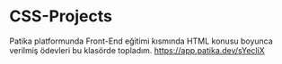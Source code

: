 # CSS-Projects
Patika platformunda Front-End eğitimi kısmında HTML konusu boyunca verilmiş ödevleri bu klasörde topladım.
https://app.patika.dev/sYecliX
